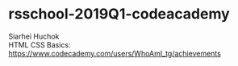 # rsschool-2019Q1-codeacademy

Siarhei Huchok  
HTML CSS Basics: https://www.codecademy.com/users/WhoAmI_tg/achievements
